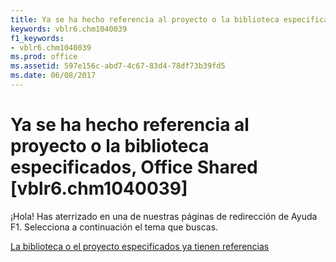 ```yaml
---
title: Ya se ha hecho referencia al proyecto o la biblioteca especificados, Office Shared [vblr6.chm1040039]
keywords: vblr6.chm1040039
f1_keywords:
- vblr6.chm1040039
ms.prod: office
ms.assetid: 597e156c-abd7-4c67-83d4-78df73b39fd5
ms.date: 06/08/2017
---
```





# Ya se ha hecho referencia al proyecto o la biblioteca especificados, Office Shared [vblr6.chm1040039]

¡Hola! Has aterrizado en una de nuestras páginas de redirección de Ayuda F1. Selecciona a continuación el tema que buscas.


 [La biblioteca o el proyecto especificados ya tienen referencias](http://msdn.microsoft.com/library/specified-library-or-project-already-referenced%28Office.15%29.aspx)


